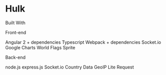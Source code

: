 # Hulk

Built With

Front-end

Angular 2 + dependencies
Typescript
Webpack + dependencies
Socket.io
Google Charts
World Flags Sprite

Back-end

node.js
express.js
Socket.io
Country Data
GeoIP Lite
Request
